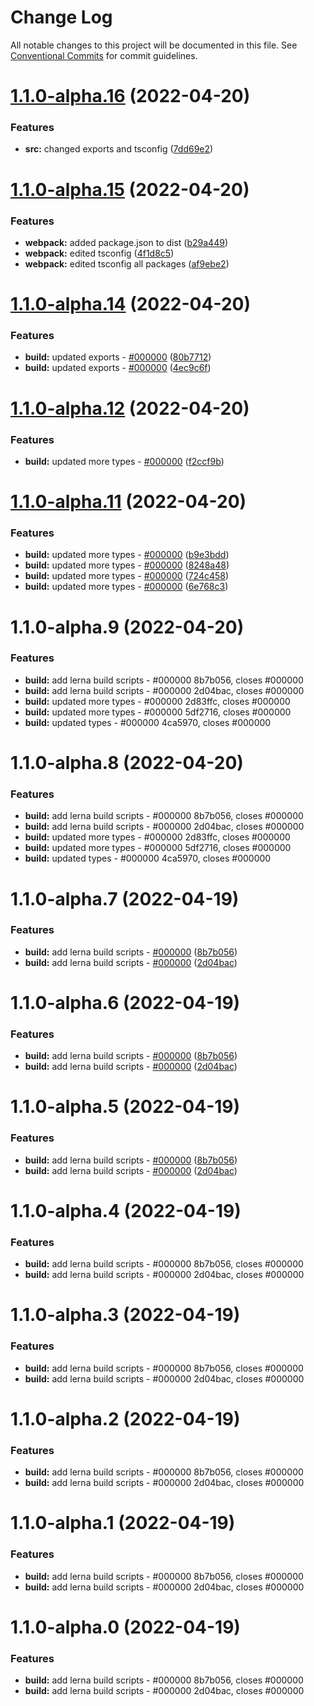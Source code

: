# Change Log

All notable changes to this project will be documented in this file.
See [Conventional Commits](https://conventionalcommits.org) for commit guidelines.

# [1.1.0-alpha.16](https://vfuk-digital.visualstudio.com/Digital/_git/lib-web-federation-utils/compare/@vf/federated-web-frontend-react@1.1.0-alpha.15...@vf/federated-web-frontend-react@1.1.0-alpha.16) (2022-04-20)


### Features

* **src:** changed exports and tsconfig ([7dd69e2](https://vfuk-digital.visualstudio.com/Digital/_git/lib-web-federation-utils/commits/7dd69e2eee70c1f41bc64f095326327ff5a1deff))





# [1.1.0-alpha.15](https://vfuk-digital.visualstudio.com/Digital/_git/lib-web-federation-utils/compare/@vf/federated-web-frontend-react@1.1.0-alpha.14...@vf/federated-web-frontend-react@1.1.0-alpha.15) (2022-04-20)


### Features

* **webpack:** added package.json to dist ([b29a449](https://vfuk-digital.visualstudio.com/Digital/_git/lib-web-federation-utils/commits/b29a4495012c2a4ebf15375e559896926d7056b9))
* **webpack:** edited tsconfig ([4f1d8c5](https://vfuk-digital.visualstudio.com/Digital/_git/lib-web-federation-utils/commits/4f1d8c5b5b3f6d1cfacc4abcd32fe6bc2e31c234))
* **webpack:** edited tsconfig all packages ([af9ebe2](https://vfuk-digital.visualstudio.com/Digital/_git/lib-web-federation-utils/commits/af9ebe2f432cc57bb461bc7548d8935771633dd8))





# [1.1.0-alpha.14](https://vfuk-digital.visualstudio.com/Digital/_git/lib-web-federation-utils/compare/@vf/federated-web-frontend-react@1.1.0-alpha.12...@vf/federated-web-frontend-react@1.1.0-alpha.14) (2022-04-20)


### Features

* **build:** updated exports - [#000000](https://vfuk-digital.visualstudio.com/Digital/_git/lib-web-federation-utils/issues/000000) ([80b7712](https://vfuk-digital.visualstudio.com/Digital/_git/lib-web-federation-utils/commits/80b77128e5ae8a65784e472a05253b887ba72fb7))
* **build:** updated exports - [#000000](https://vfuk-digital.visualstudio.com/Digital/_git/lib-web-federation-utils/issues/000000) ([4ec9c6f](https://vfuk-digital.visualstudio.com/Digital/_git/lib-web-federation-utils/commits/4ec9c6fea5bf2edc6b9ce1dad2ccf5098dc9e0f8))





# [1.1.0-alpha.12](https://vfuk-digital.visualstudio.com/Digital/_git/lib-web-federation-utils/compare/@vf/federated-web-frontend-react@1.1.0-alpha.11...@vf/federated-web-frontend-react@1.1.0-alpha.12) (2022-04-20)


### Features

* **build:** updated more types - [#000000](https://vfuk-digital.visualstudio.com/Digital/_git/lib-web-federation-utils/issues/000000) ([f2ccf9b](https://vfuk-digital.visualstudio.com/Digital/_git/lib-web-federation-utils/commits/f2ccf9b89d5ddbc798dc95041bc26ae6e44bbc26))





# [1.1.0-alpha.11](https://vfuk-digital.visualstudio.com/Digital/_git/lib-web-federation-utils/compare/@vf/federated-web-frontend-react@1.1.0-alpha.9...@vf/federated-web-frontend-react@1.1.0-alpha.11) (2022-04-20)


### Features

* **build:** updated more types - [#000000](https://vfuk-digital.visualstudio.com/Digital/_git/lib-web-federation-utils/issues/000000) ([b9e3bdd](https://vfuk-digital.visualstudio.com/Digital/_git/lib-web-federation-utils/commits/b9e3bdd2c1b8f5783d8dfa7b01ea35df32428ee4))
* **build:** updated more types - [#000000](https://vfuk-digital.visualstudio.com/Digital/_git/lib-web-federation-utils/issues/000000) ([8248a48](https://vfuk-digital.visualstudio.com/Digital/_git/lib-web-federation-utils/commits/8248a480487603aa1635459db278969d8f8eecaa))
* **build:** updated more types - [#000000](https://vfuk-digital.visualstudio.com/Digital/_git/lib-web-federation-utils/issues/000000) ([724c458](https://vfuk-digital.visualstudio.com/Digital/_git/lib-web-federation-utils/commits/724c4581e76ce4da6168dd5c5fe382452fe5eb54))
* **build:** updated more types - [#000000](https://vfuk-digital.visualstudio.com/Digital/_git/lib-web-federation-utils/issues/000000) ([6e768c3](https://vfuk-digital.visualstudio.com/Digital/_git/lib-web-federation-utils/commits/6e768c3c097e2f8cbfb3d88ef9cb2cdbf89619b2))





# 1.1.0-alpha.9 (2022-04-20)


### Features

* **build:** add lerna build scripts - #000000 8b7b056, closes #000000
* **build:** add lerna build scripts - #000000 2d04bac, closes #000000
* **build:** updated more types - #000000 2d83ffc, closes #000000
* **build:** updated more types - #000000 5df2716, closes #000000
* **build:** updated types - #000000 4ca5970, closes #000000





# 1.1.0-alpha.8 (2022-04-20)


### Features

* **build:** add lerna build scripts - #000000 8b7b056, closes #000000
* **build:** add lerna build scripts - #000000 2d04bac, closes #000000
* **build:** updated more types - #000000 2d83ffc, closes #000000
* **build:** updated more types - #000000 5df2716, closes #000000
* **build:** updated types - #000000 4ca5970, closes #000000





# 1.1.0-alpha.7 (2022-04-19)


### Features

* **build:** add lerna build scripts - [#000000](https://vfuk-digital.visualstudio.com/Digital/_git/lib-web-federation-utils/issues/000000) ([8b7b056](https://vfuk-digital.visualstudio.com/Digital/_git/lib-web-federation-utils/commits/8b7b0560d2d7a500d1292261b3a4f05089801f2e))
* **build:** add lerna build scripts - [#000000](https://vfuk-digital.visualstudio.com/Digital/_git/lib-web-federation-utils/issues/000000) ([2d04bac](https://vfuk-digital.visualstudio.com/Digital/_git/lib-web-federation-utils/commits/2d04bac217c0986353e51ce947b2fffc5e73f648))





# 1.1.0-alpha.6 (2022-04-19)


### Features

* **build:** add lerna build scripts - [#000000](https://vfuk-digital.visualstudio.com/Digital/_git/lib-web-federation-utils/issues/000000) ([8b7b056](https://vfuk-digital.visualstudio.com/Digital/_git/lib-web-federation-utils/commits/8b7b0560d2d7a500d1292261b3a4f05089801f2e))
* **build:** add lerna build scripts - [#000000](https://vfuk-digital.visualstudio.com/Digital/_git/lib-web-federation-utils/issues/000000) ([2d04bac](https://vfuk-digital.visualstudio.com/Digital/_git/lib-web-federation-utils/commits/2d04bac217c0986353e51ce947b2fffc5e73f648))





# 1.1.0-alpha.5 (2022-04-19)


### Features

* **build:** add lerna build scripts - [#000000](https://dev.azure.com/vfuk-digital/Digital/_git/lib-web-federation-utils/issues/000000) ([8b7b056](https://dev.azure.com/vfuk-digital/Digital/_git/lib-web-federation-utils/commits/8b7b0560d2d7a500d1292261b3a4f05089801f2e))
* **build:** add lerna build scripts - [#000000](https://dev.azure.com/vfuk-digital/Digital/_git/lib-web-federation-utils/issues/000000) ([2d04bac](https://dev.azure.com/vfuk-digital/Digital/_git/lib-web-federation-utils/commits/2d04bac217c0986353e51ce947b2fffc5e73f648))





# 1.1.0-alpha.4 (2022-04-19)


### Features

* **build:** add lerna build scripts - #000000 8b7b056, closes #000000
* **build:** add lerna build scripts - #000000 2d04bac, closes #000000





# 1.1.0-alpha.3 (2022-04-19)


### Features

* **build:** add lerna build scripts - #000000 8b7b056, closes #000000
* **build:** add lerna build scripts - #000000 2d04bac, closes #000000





# 1.1.0-alpha.2 (2022-04-19)


### Features

* **build:** add lerna build scripts - #000000 8b7b056, closes #000000
* **build:** add lerna build scripts - #000000 2d04bac, closes #000000





# 1.1.0-alpha.1 (2022-04-19)


### Features

* **build:** add lerna build scripts - #000000 8b7b056, closes #000000
* **build:** add lerna build scripts - #000000 2d04bac, closes #000000





# 1.1.0-alpha.0 (2022-04-19)


### Features

* **build:** add lerna build scripts - #000000 8b7b056, closes #000000
* **build:** add lerna build scripts - #000000 2d04bac, closes #000000
